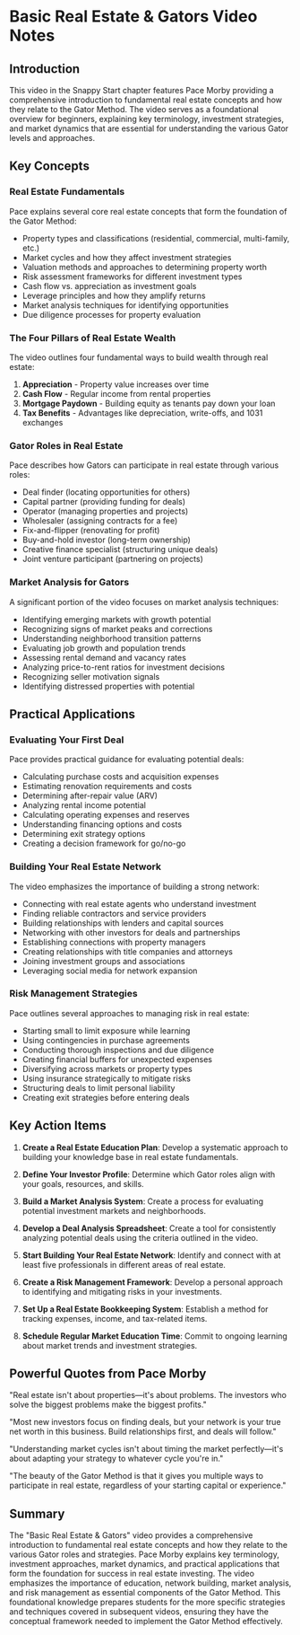 # Basic Real Estate & Gators Video Notes

## Introduction

This video in the Snappy Start chapter features Pace Morby providing a comprehensive introduction to fundamental real estate concepts and how they relate to the Gator Method. The video serves as a foundational overview for beginners, explaining key terminology, investment strategies, and market dynamics that are essential for understanding the various Gator levels and approaches.

## Key Concepts

### Real Estate Fundamentals

Pace explains several core real estate concepts that form the foundation of the Gator Method:

- Property types and classifications (residential, commercial, multi-family, etc.)
- Market cycles and how they affect investment strategies
- Valuation methods and approaches to determining property worth
- Risk assessment frameworks for different investment types
- Cash flow vs. appreciation as investment goals
- Leverage principles and how they amplify returns
- Market analysis techniques for identifying opportunities
- Due diligence processes for property evaluation

### The Four Pillars of Real Estate Wealth

The video outlines four fundamental ways to build wealth through real estate:

1. **Appreciation** - Property value increases over time
2. **Cash Flow** - Regular income from rental properties
3. **Mortgage Paydown** - Building equity as tenants pay down your loan
4. **Tax Benefits** - Advantages like depreciation, write-offs, and 1031 exchanges

### Gator Roles in Real Estate

Pace describes how Gators can participate in real estate through various roles:

- Deal finder (locating opportunities for others)
- Capital partner (providing funding for deals)
- Operator (managing properties and projects)
- Wholesaler (assigning contracts for a fee)
- Fix-and-flipper (renovating for profit)
- Buy-and-hold investor (long-term ownership)
- Creative finance specialist (structuring unique deals)
- Joint venture participant (partnering on projects)

### Market Analysis for Gators

A significant portion of the video focuses on market analysis techniques:

- Identifying emerging markets with growth potential
- Recognizing signs of market peaks and corrections
- Understanding neighborhood transition patterns
- Evaluating job growth and population trends
- Assessing rental demand and vacancy rates
- Analyzing price-to-rent ratios for investment decisions
- Recognizing seller motivation signals
- Identifying distressed properties with potential

## Practical Applications

### Evaluating Your First Deal

Pace provides practical guidance for evaluating potential deals:

- Calculating purchase costs and acquisition expenses
- Estimating renovation requirements and costs
- Determining after-repair value (ARV)
- Analyzing rental income potential
- Calculating operating expenses and reserves
- Understanding financing options and costs
- Determining exit strategy options
- Creating a decision framework for go/no-go

### Building Your Real Estate Network

The video emphasizes the importance of building a strong network:

- Connecting with real estate agents who understand investment
- Finding reliable contractors and service providers
- Building relationships with lenders and capital sources
- Networking with other investors for deals and partnerships
- Establishing connections with property managers
- Creating relationships with title companies and attorneys
- Joining investment groups and associations
- Leveraging social media for network expansion

### Risk Management Strategies

Pace outlines several approaches to managing risk in real estate:

- Starting small to limit exposure while learning
- Using contingencies in purchase agreements
- Conducting thorough inspections and due diligence
- Creating financial buffers for unexpected expenses
- Diversifying across markets or property types
- Using insurance strategically to mitigate risks
- Structuring deals to limit personal liability
- Creating exit strategies before entering deals

## Key Action Items

1. **Create a Real Estate Education Plan**: Develop a systematic approach to building your knowledge base in real estate fundamentals.

2. **Define Your Investor Profile**: Determine which Gator roles align with your goals, resources, and skills.

3. **Build a Market Analysis System**: Create a process for evaluating potential investment markets and neighborhoods.

4. **Develop a Deal Analysis Spreadsheet**: Create a tool for consistently analyzing potential deals using the criteria outlined in the video.

5. **Start Building Your Real Estate Network**: Identify and connect with at least five professionals in different areas of real estate.

6. **Create a Risk Management Framework**: Develop a personal approach to identifying and mitigating risks in your investments.

7. **Set Up a Real Estate Bookkeeping System**: Establish a method for tracking expenses, income, and tax-related items.

8. **Schedule Regular Market Education Time**: Commit to ongoing learning about market trends and investment strategies.

## Powerful Quotes from Pace Morby

"Real estate isn't about properties—it's about problems. The investors who solve the biggest problems make the biggest profits."

"Most new investors focus on finding deals, but your network is your true net worth in this business. Build relationships first, and deals will follow."

"Understanding market cycles isn't about timing the market perfectly—it's about adapting your strategy to whatever cycle you're in."

"The beauty of the Gator Method is that it gives you multiple ways to participate in real estate, regardless of your starting capital or experience."

## Summary

The "Basic Real Estate & Gators" video provides a comprehensive introduction to fundamental real estate concepts and how they relate to the various Gator roles and strategies. Pace Morby explains key terminology, investment approaches, market dynamics, and practical applications that form the foundation for success in real estate investing. The video emphasizes the importance of education, network building, market analysis, and risk management as essential components of the Gator Method. This foundational knowledge prepares students for the more specific strategies and techniques covered in subsequent videos, ensuring they have the conceptual framework needed to implement the Gator Method effectively.
